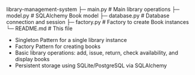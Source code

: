 library-management-system
├─ main.py                # Main library operations
├─ model.py               # SQLAlchemy Book model
├─ database.py            # Database connection and session
├─ factory.py             # Factory to create Book instances
└─ README.md              # This file



- Singleton Pattern for a single library instance
- Factory Pattern for creating books
- Basic library operations: add, issue, return, check availability, and display books
- Persistent storage using SQLite/PostgreSQL via SQLAlchemy
